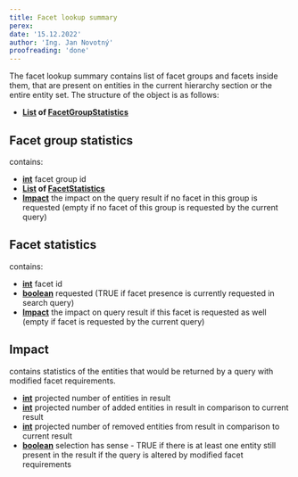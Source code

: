 ```yaml
---
title: Facet lookup summary
perex:
date: '15.12.2022'
author: 'Ing. Jan Novotný'
proofreading: 'done'
---
```


The facet lookup summary contains list of <Term document="docs/research/en/assignment/index.md" name="facet group">facet groups</Term> and
<Term document="docs/research/en/assignment/index.md" name="facet">facets</Term> inside them, that are present on entities in the current hierarchy
section or the entire entity set. The structure of the object is as follows:

- **[List](https://docs.oracle.com/en/java/javase/17/docs/api/java.base/java/util/List.html) of [FacetGroupStatistics](#facet-group-statistics)**

## Facet group statistics

contains:

- **[int](https://docs.oracle.com/javase/tutorial/java/nutsandbolts/datatypes.html)** facet group id
- **[List](https://docs.oracle.com/en/java/javase/17/docs/api/java.base/java/util/List.html) of [FacetStatistics](#facet-statistics)**
- **[Impact](#impact)** the impact on the query result if no facet in this group is requested (empty if no facet of this group
is requested by the current query)

## Facet statistics

contains:

- **[int](https://docs.oracle.com/javase/tutorial/java/nutsandbolts/datatypes.html)** facet id
- **[boolean](https://docs.oracle.com/javase/tutorial/java/nutsandbolts/datatypes.html)** requested (TRUE if facet
presence is currently requested in search query)
- **[Impact](#impact)** the impact on query result if this facet is requested as well (empty if facet is requested by
the current query)

## Impact

contains statistics of the entities that would be returned by a query with modified facet requirements.

- **[int](https://docs.oracle.com/javase/tutorial/java/nutsandbolts/datatypes.html)** projected number of entities in result
- **[int](https://docs.oracle.com/javase/tutorial/java/nutsandbolts/datatypes.html)** projected number of added entities
in result in comparison to current result
- **[int](https://docs.oracle.com/javase/tutorial/java/nutsandbolts/datatypes.html)** projected number of removed entities
from result in comparison to current result
- **[boolean](https://docs.oracle.com/javase/tutorial/java/nutsandbolts/datatypes.html)** selection has sense - TRUE
if there is at least one entity still present in the result if the query is altered by modified facet requirements
